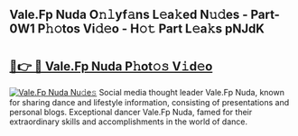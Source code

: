 ## Vale.Fp Nuda O𝚗𝚕yf𝚊ns L𝚎a𝚔ed N𝚞𝚍es - Part-0W1 P𝚑𝚘tos Vi𝚍𝚎o - H𝚘𝚝 Part L𝚎a𝚔s pNJdK

# <h2><a href="http://kfc6afj.oniu.top/?m=Vale.Fp+Nuda">🔗👉 🔴 Vale.Fp Nuda P𝚑ot𝚘𝚜 V𝚒d𝚎o</a></h2>

[![Vale.Fp Nuda Nu𝚍e𝚜](https://i.imgur.com/0qMVB7G.gif)](http://kfc6afj.oniu.top/?m=Vale.Fp+Nuda)
Social media thought leader Vale.Fp Nuda, known for sharing dance and lifestyle information, consisting of presentations and personal blogs. Exceptional dancer Vale.Fp Nuda, famed for their extraordinary skills and accomplishments in the world of dance.  
